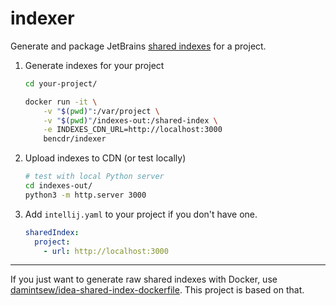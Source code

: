 # indexer

Generate and package JetBrains [shared indexes](https://www.jetbrains.com/help/idea/shared-indexes.html) for a project.

1.  Generate indexes for your project

    ```sh
    cd your-project/

    docker run -it \
        -v "$(pwd)":/var/project \
        -v "$(pwd)"/indexes-out:/shared-index \
        -e INDEXES_CDN_URL=http://localhost:3000
        bencdr/indexer
    ```

1.  Upload indexes to CDN (or test locally)

    ```sh
    # test with local Python server
    cd indexes-out/
    python3 -m http.server 3000
    ```

1.  Add `intellij.yaml` to your project if you don't have one.

    ```yaml
    sharedIndex:
      project:
        - url: http://localhost:3000
    ```

---

If you just want to generate raw shared indexes with Docker, use [damintsew/idea-shared-index-dockerfile](damintsew/idea-shared-index-dockerfile). This project is based on that.
